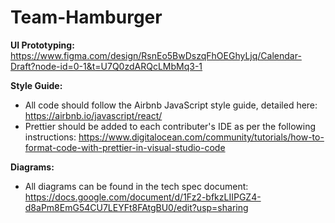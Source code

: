 # Team-Hamburger
**UI Prototyping:** 
https://www.figma.com/design/RsnEo5BwDszqFhOEGhyLjq/Calendar-Draft?node-id=0-1&t=U7Q0zdARQcLMbMq3-1

**Style Guide:** 
- All code should follow the Airbnb JavaScript style guide, detailed here: https://airbnb.io/javascript/react/
- Prettier should be added to each contributer's IDE as per the following instructions: https://www.digitalocean.com/community/tutorials/how-to-format-code-with-prettier-in-visual-studio-code

**Diagrams:** 
- All diagrams can be found in the tech spec document: https://docs.google.com/document/d/1Fz2-bfkzLIIPGZ4-d8aPm8EmG54CU7LEYFt8FAtgBU0/edit?usp=sharing
